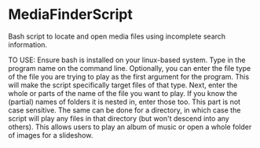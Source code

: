 MediaFinderScript
=================

Bash script to locate and open media files using incomplete search information.

TO USE:
  Ensure bash is installed on your linux-based system.
  Type in the program name on the command line.
  Optionally, you can enter the file type of the file you are trying to play as the first argument for the program. This will make the script specifically target files of that type.
  Next, enter the whole or parts of the name of the file you want to play. If you know the (partial) names of folders it is nested in, enter those too. This part is not case sensitive.
    The same can be done for a directory, in which case the script will play any files in that directory (but won't descend into any others). This allows users to play an album of music or open a whole folder of images for a slideshow.
